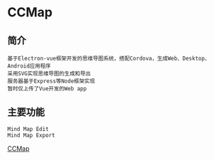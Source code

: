 # CCMap

## 简介
```
基于Electron-vue框架开发的思维导图系统，搭配Cordova，生成Web、Desktop、Android应用程序
采用SVG实现思维导图的生成和导出
服务器基于Express等Node框架实现
暂时仅上传了Vue开发的Web app
```

## 主要功能
```
Mind Map Edit
Mind Map Export
```



[CCMap](https://c-mirrors.github.io/CCMap/#/edit)
